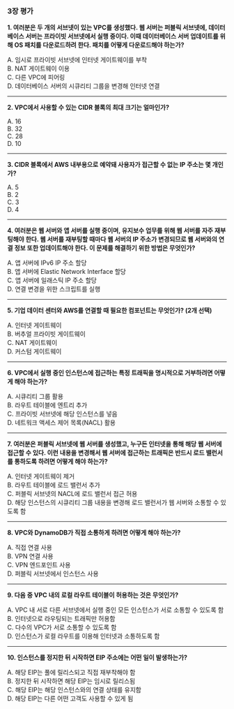 ### 3장 평가

**1. 여러분은 두 개의 서브넷이 있는 VPC를 생성했다. 웹 서버는 퍼블릭 서브넷에, 데이터베이스 서버는 프라이빗 서브넷에서 실행 중이다. 이때 데이터베이스 서버 업데이트를 위해 OS 패치를 다운로드하려 한다. 패치를 어떻게 다운로드해야 하는가?**

A. 임시로 프라이빗 서브넷에 인터넷 게이트웨이를 부착  
B. NAT 게이트웨이 이용  
C. 다른 VPC에 피어링  
D. 데이터베이스 서버의 시큐리티 그룹을 변경해 인터넷 연결

---

**2. VPC에서 사용할 수 있는 CIDR 블록의 최대 크기는 얼마인가?**

A. 16  
B. 32  
C. 28  
D. 10

---

**3. CIDR 블록에서 AWS 내부용으로 예약돼 사용자가 접근할 수 없는 IP 주소는 몇 개인가?**

A. 5  
B. 2  
C. 3  
D. 4

---

**4. 여러분은 웹 서버와 앱 서버를 실행 중이며, 유지보수 업무를 위해 웹 서버를 자주 재부팅해야 한다. 웹 서버를 재부팅할 때마다 웹 서버의 IP 주소가 변경되므로 웹 서버와의 연결 정보 또한 업데이트해야 한다. 이 문제를 해결하기 위한 방법은 무엇인가?**

A. 앱 서버에 IPv6 IP 주소 할당  
B. 앱 서버에 Elastic Network Interface 할당  
C. 앱 서버에 일래스틱 IP 주소 할당  
D. 연결 변경을 위한 스크립트를 실행

---

**5. 기업 데이터 센터와 AWS를 연결할 때 필요한 컴포넌트는 무엇인가? (2개 선택)**

A. 인터넷 게이트웨이  
B. 버추얼 프라이빗 게이트웨이  
C. NAT 게이트웨이  
D. 커스텀 게이트웨이

---

**6. VPC에서 실행 중인 인스턴스에 접근하는 특정 트래픽을 명시적으로 거부하려면 어떻게 해야 하는가?**

A. 시큐리티 그룹 활용  
B. 라우트 테이블에 엔트리 추가  
C. 프라이빗 서브넷에 해당 인스턴스를 넣음  
D. 네트워크 액세스 제어 목록(NACL) 활용

---

**7. 여러분은 퍼블릭 서브넷에 웹 서버를 생성했고, 누구든 인터넷을 통해 해당 웹 서버에 접근할 수 있다. 이런 내용을 변경해서 웹 서버에 접근하는 트래픽은 반드시 로드 밸런서를 통하도록 하려면 어떻게 해야 하는가?**

A. 인터넷 게이트웨이 제거  
B. 라우트 테이블에 로드 밸런서 추가  
C. 퍼블릭 서브넷의 NACL에 로드 밸런서 접근 허용  
D. 해당 인스턴스의 시큐리티 그룹 내용을 변경해 로드 밸런서가 웹 서버와 소통할 수 있도록 함

---

**8. VPC와 DynamoDB가 직접 소통하게 하려면 어떻게 해야 하는가?**

A. 직접 연결 사용  
B. VPN 연결 사용  
C. VPN 엔드포인트 사용  
D. 퍼블릭 서브넷에서 인스턴스 사용

---

**9. 다음 중 VPC 내의 로컬 라우트 테이블이 허용하는 것은 무엇인가?**

A. VPC 내 서로 다른 서브넷에서 실행 중인 모든 인스턴스가 서로 소통할 수 있도록 함  
B. 인터넷으로 라우팅되는 트래픽만 허용함  
C. 다수의 VPC가 서로 소통할 수 있도록 함  
D. 인스턴스가 로컬 라우트를 이용해 인터넷과 소통하도록 함

---

**10. 인스턴스를 정지한 뒤 시작하면 EIP 주소에는 어떤 일이 발생하는가?**

A. 해당 EIP는 풀에 릴리스되고 직접 재부착해야 함  
B. 정지한 뒤 시작하면 해당 EIP는 임시로 릴리스됨  
C. 해당 EIP는 해당 인스턴스와의 연결 상태를 유지함  
D. 해당 EIP는 다른 어떤 고객도 사용할 수 있게 됨